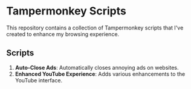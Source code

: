 # Tampermonkey Scripts

This repository contains a collection of Tampermonkey scripts that I've created to enhance my browsing experience.

## Scripts

1. **Auto-Close Ads**: Automatically closes annoying ads on websites.
2. **Enhanced YouTube Experience**: Adds various enhancements to the YouTube interface.

